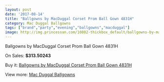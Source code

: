 ```yaml
---
layout: post
date: '2017-08-14'
title: "Ballgowns by MacDuggal Corset Prom Ball Gown 4831H"
category: Mac Duggal Ballgowns
tags: ["brand","party","evening","ballgowns","macduggal"]
image: http://img.princessan.com/10802-thickbox_default/ballgowns-by-macduggal-corset-prom-ball-gown-4831h.jpg
---
```

Ballgowns by MacDuggal Corset Prom Ball Gown 4831H

On Sales: **$313.50243**
<a href="https://www.princessan.com/en/mac-duggal-ballgowns/4798-ballgowns-by-macduggal-corset-prom-ball-gown-4831h.html"><amp-img layout="responsive" width="600" height="600" src="//img.princessan.com/10802-thickbox_default/ballgowns-by-macduggal-corset-prom-ball-gown-4831h.jpg" alt="Ballgowns by MacDuggal Corset Prom Ball Gown 4831H 0" /></a>

Buy it: [Ballgowns by MacDuggal Corset Prom Ball Gown 4831H](https://www.princessan.com/en/mac-duggal-ballgowns/4798-ballgowns-by-macduggal-corset-prom-ball-gown-4831h.html "Ballgowns by MacDuggal Corset Prom Ball Gown 4831H")

View more: [Mac Duggal Ballgowns](https://www.princessan.com/en/36-mac-duggal-ballgowns "Mac Duggal Ballgowns")